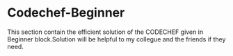 # Codechef-Beginner
This section contain the efficient solution of the CODECHEF given in Beginner block.Solution will be helpful to my collegue and the friends if they need.
